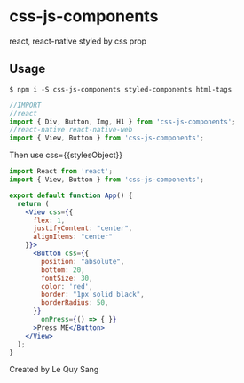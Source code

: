 # css-js-components
 react, react-native styled by css prop
## Usage

```
$ npm i -S css-js-components styled-components html-tags
```
```jsx
//IMPORT
//react
import { Div, Button, Img, H1 } from 'css-js-components';
//react-native react-native-web 
import { View, Button } from 'css-js-components';

```
Then use css={{stylesObject}}

```jsx
import React from 'react';
import { View, Button } from 'css-js-components';

export default function App() {
  return (
    <View css={{
      flex: 1,
      justifyContent: "center",
      alignItems: "center"
    }}>
      <Button css={{
        position: "absolute",
        bottom: 20,
        fontSize: 30,
        color: 'red',
        border: "1px solid black",
        borderRadius: 50,
      }}
        onPress={() => { }}
      >Press ME</Button>
    </View>
  );
}

```

Created by Le Quy Sang